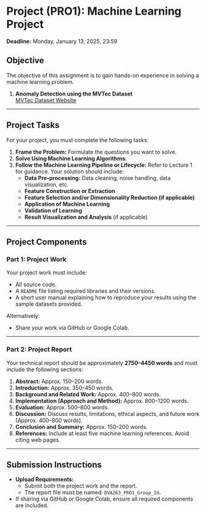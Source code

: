 # Project (PRO1): Machine Learning Project

**Deadline:** Monday, January 13, 2025, 23:59

## Objective

The objective of this assignment is to gain hands-on experience in solving a machine learning problem.

1. **Anomaly Detection using the MVTec Dataset**  
   [MVTec Dataset Website](https://www.mvtec.com/company/research/datasets/mvtec-ad)

---

## Project Tasks

For your project, you must complete the following tasks:

1. **Frame the Problem:** Formulate the questions you want to solve.
2. **Solve Using Machine Learning Algorithms.**
3. **Follow the Machine Learning Pipeline or Lifecycle:** Refer to Lecture 1 for guidance. Your solution should include:
   - **Data Pre-processing:** Data cleaning, noise handling, data visualization, etc.
   - **Feature Construction or Extraction**
   - **Feature Selection and/or Dimensionality Reduction (if applicable)**
   - **Application of Machine Learning**
   - **Validation of Learning**
   - **Result Visualization and Analysis** (if applicable)

---

## Project Components

### Part 1: Project Work

Your project work must include:

- All source code.
- A `README` file listing required libraries and their versions.
- A short user manual explaining how to reproduce your results using the sample datasets provided.

Alternatively:

- Share your work via GitHub or Google Colab.

---

### Part 2: Project Report

Your technical report should be approximately **2750–4450 words** and must include the following sections:

1. **Abstract:** Approx. 150–200 words.
2. **Introduction:** Approx. 350–450 words.
3. **Background and Related Work:** Approx. 400–800 words.
4. **Implementation (Approach and Method):** Approx. 800–1200 words.
5. **Evaluation:** Approx. 500–800 words.
6. **Discussion:** Discuss results, limitations, ethical aspects, and future work (Approx. 400–800 words).
7. **Conclusion and Summary:** Approx. 150–200 words.
8. **References:** Include at least five machine learning references. Avoid citing web pages.

---

## Submission Instructions

- **Upload Requirements:**
  - Submit both the project work and the report.
  - The report file must be named: `DVA263_PRO1_Group_Id`.
- If sharing via GitHub or Google Colab, ensure all required components are included.
